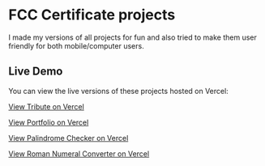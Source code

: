 # FCC Certificate projects

I made my versions of all projects for fun and also tried to make them user friendly for both mobile/computer users. 

## Live Demo

You can view the live versions of these projects hosted on Vercel:

[View Tribute on Vercel](https://tribute-chi.vercel.app)

[View Portfolio on Vercel](https://portfolio-git-main-number122s-projects.vercel.app)

[View Palindrome Checker on Vercel](https://palindrome-mauve.vercel.app/)

[View Roman Numeral Converter on Vercel](https://roman-numeral-converter-eight.vercel.app)